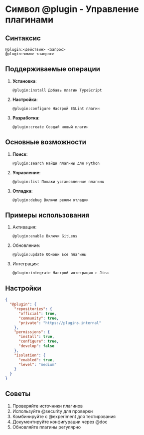 # Символ @plugin - Управление плагинами

## Синтаксис
```
@plugin:<действие> <запрос>
@plugin:<имя> <запрос>
```

## Поддерживаемые операции
1. **Установка**:
   ```cursor
   @plugin:install Добавь плагин TypeScript
   ```

2. **Настройка**:
   ```cursor
   @plugin:configure Настрой ESLint плагин
   ```

3. **Разработка**:
   ```cursor
   @plugin:create Создай новый плагин
   ```

## Основные возможности
1. **Поиск**:
   ```cursor
   @plugin:search Найди плагины для Python
   ```

2. **Управление**:
   ```cursor
   @plugin:list Покажи установленные плагины
   ```

3. **Отладка**:
   ```cursor
   @plugin:debug Включи режим отладки
   ```

## Примеры использования
1. Активация:
   ```cursor
   @plugin:enable Включи GitLens
   ```

2. Обновление:
   ```cursor
   @plugin:update Обнови все плагины
   ```

3. Интеграция:
   ```cursor
   @plugin:integrate Настрой интеграцию с Jira
   ```

## Настройки
```json
{
  "@plugin": {
    "repositories": {
      "official": true,
      "community": true,
      "private": "https://plugins.internal"
    },
    "permissions": {
      "install": true,
      "configure": true,
      "develop": false
    },
    "isolation": {
      "enabled": true,
      "level": "medium"
    }
  }
}
```

## Советы
1. Проверяйте источники плагинов
2. Используйте @security для проверки
3. Комбинируйте с @experiment для тестирования
4. Документируйте конфигурации через @doc
5. Обновляйте плагины регулярно